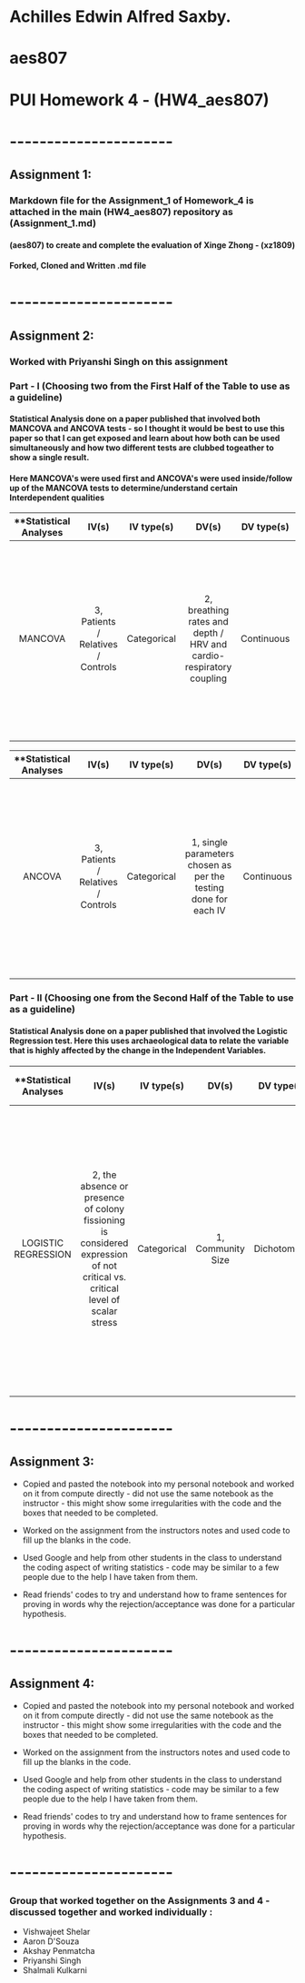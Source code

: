 # Achilles Edwin Alfred Saxby.
# aes807
# PUI Homework 4 - (HW4_aes807)

# ---------------------- 

## Assignment 1:
### Markdown file for the Assignment_1 of Homework_4 is attached in the main (HW4_aes807) repository as (Assignment_1.md)
#### (aes807) to create and complete the evaluation of Xinge Zhong - (xz1809)
#### Forked, Cloned and Written .md file

# ---------------------- 

## Assignment 2: 

### Worked with Priyanshi Singh on this assignment

### Part - I (Choosing two from the First Half of the Table to use as a guideline)

#### Statistical Analysis done on a paper published that involved both MANCOVA and ANCOVA tests - so I thought it would be best to use this paper so that I can get exposed and learn about how both can be used simultaneously and how two different tests are clubbed togeather to show a single result.

#### Here MANCOVA's were used first and ANCOVA's were used inside/follow up of the MANCOVA tests to determine/understand certain Interdependent qualities

| **Statistical Analyses	|  IV(s)  |  IV type(s) |  DV(s)  |  DV type(s)  |  Control Var | Control Var type  | Question to be answered | _H0_ | _Ha_ |alpha | link to paper **| 
|:-------------:|:-------------:|:-------------:|:-------------:|:-------------:|:-------------:|:-------------: |:------------------:|:---------:|:-----------:|:-----------:|:----------:|
MANCOVA	| 3, Patients / Relatives / Controls | Categorical | 2, breathing rates and depth / HRV and cardio-respiratory coupling| Continuous | 1, stress-related changes of cardio-respiratory function | Continuous (could also be categorical) | 	Hypothesized that increased breathing rates and reduced cardio-respiratory coupling in patients with acute schizophrenia would be associated with low vagal function | Cardio-respiratory coupling was reduced in patients and healthy relatives also, while HRV was increased in patients and healthy relatives in comparison to controls | Cardio-respiratory coupling was reduced in patients only, while HRV was decreased in patients and healthy relatives in comparison to controls | 0.001 | [The Phrenic Component of Acute Schizophrenia – A Name and Its Physiological Reality](http://journals.plos.org/plosone/article?id=10.1371/journal.pone.0033459) |
  |||||||||

| **Statistical Analyses	|  IV(s)  |  IV type(s) |  DV(s)  |  DV type(s)  |  Control Var | Control Var type  | Question to be answered | _H0_ | _Ha_ |alpha | link to paper **| 
|:------------:|:-----------:|:------------:|:-------------:|:-------------:|:------------:|:-------------:|:------------------:|:------:|:-------:|:---------:|:---------:|
ANCOVA	| 3, Patients / Relatives / Controls | Categorical | 1, single parameters chosen as per the testing done for each IV| Continuous | 1, stress-related changes of cardio-respiratory function | Continuous (could also be categorical) | 	Hypothesized that increased breathing rates and reduced cardio-respiratory coupling in patients with acute schizophrenia would be associated with low vagal function | Cardio-respiratory coupling was reduced in patients and healthy relatives also, while HRV was increased in patients and healthy relatives in comparison to controls | Cardio-respiratory coupling was reduced in patients only, while HRV was decreased in patients and healthy relatives in comparison to controls | 0.001 | [The Phrenic Component of Acute Schizophrenia – A Name and Its Physiological Reality](http://journals.plos.org/plosone/article?id=10.1371/journal.pone.0033459) |
  |||||||||

### Part - II (Choosing one from the Second Half of the Table to use as a guideline)

#### Statistical Analysis done on a paper published that involved the Logistic Regression test. Here this uses archaeological data to relate the variable that is highly affected by the change in the Independent Variables.

| **Statistical Analyses	|  IV(s)  |  IV type(s) |  DV(s)  |  DV type(s)  |  Control Var | Control Var type  | Theory being stated | Question to be answered | _H0_ | _Ha_ |alpha | link to paper **| 
|:----------:|:----------:|:------------:|:-------------:|:-------------:|:------------:|:--------------:|:------------------:|:-------------:|:---------:|:---------:|:---------:|:---------:|
LOGISTIC REGRESSION	| 2, the absence or presence of colony fissioning is considered expression of not critical vs. critical level of scalar stress | Categorical | 1, Community Size | Dichotomous | N/A Here (NIL) | N/A Here (0) | Drawing upon the cognitive constrains to human group size, a model is built by means of Logistic Regression on the basis of the data on colony fissioning among the Hutterites of North America | On the grounds of the theoretical framework sketched in the first part of the article, the absence or presence of colony fissioning is considered expression of not critical vs. critical level of scalar stress for the sake of the model building| Does not show a significant relationship between the critical scalar stress and group size | Confirms the existence of a significant relationship between critical scalar stress and group size, setting the issue on firmer statistical grounds | 0.05 | [Modeling Group Size and Scalar Stress by Logistic Regression from an Archaeological Perspective](http://journals.plos.org/plosone/article?id=10.1371/journal.pone.0091510) |
  |||||||||

# ---------------------- 

## Assignment 3:

- Copied and pasted the notebook into my personal notebook and worked on it from compute directly - did not use the same notebook as the instructor - this might show some irregularities with the code and the boxes that needed to be completed.

- Worked on the assignment from the instructors notes and used code to fill up the blanks in the code.

- Used Google and help from other students in the class to understand the coding aspect of writing statistics - code may be similar to a few people due to the help I have taken from them.

- Read friends' codes to try and understand how to frame sentences for proving in words why the rejection/acceptance was done for a particular hypothesis.

# ---------------------- 

## Assignment 4:

- Copied and pasted the notebook into my personal notebook and worked on it from compute directly - did not use the same notebook as the instructor - this might show some irregularities with the code and the boxes that needed to be completed.

- Worked on the assignment from the instructors notes and used code to fill up the blanks in the code.

- Used Google and help from other students in the class to understand the coding aspect of writing statistics - code may be similar to a few people due to the help I have taken from them.

- Read friends' codes to try and understand how to frame sentences for proving in words why the rejection/acceptance was done for a particular hypothesis.

# ---------------------- 

### Group that worked together on the Assignments 3 and 4 - discussed together and worked individually :
  - Vishwajeet Shelar
  - Aaron D'Souza
  - Akshay Penmatcha
  - Priyanshi Singh
  - Shalmali Kulkarni
